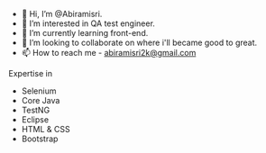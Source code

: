 - 👋 Hi, I’m @Abiramisri.
- 👀 I’m interested in QA test engineer.
- 🌱 I’m currently learning front-end.
- 💞️ I’m looking to collaborate on where i'll became good to great.
- 📫 How to reach me - abiramisri2k@gmail.com

Expertise in
- Selenium
- Core Java
- TestNG
- Eclipse
- HTML & CSS
- Bootstrap

<!---
Abiramisri2k/Abiramisri2k is a ✨ special ✨ repository because its `README.md` (this file) appears on your GitHub profile.
You can click the Preview link to take a look at your changes.
--->
